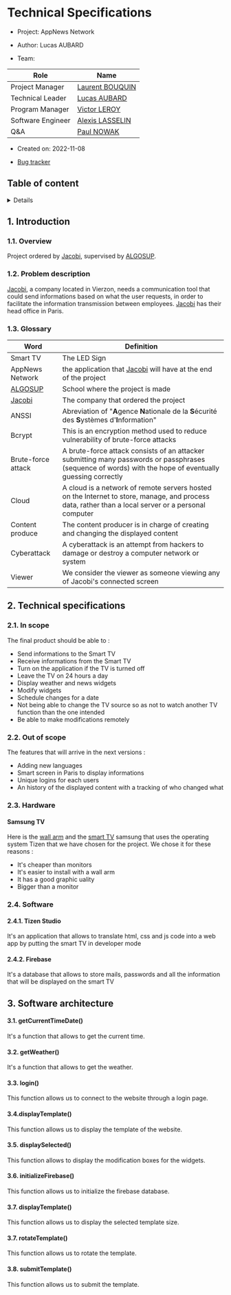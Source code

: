 # Technical Specifications

- Project: AppNews Network

- Author: Lucas AUBARD

- Team:

| Role              | Name                                                                                                                                                                                                                                                          |
| ----------------- | ------------------------------------------------------------------------------------------------------------------------------------------------------------------------------------------------------------------------------------------------------------- |
| Project Manager   | [Laurent BOUQUIN](https://www.linkedin.com/in/laurent-bouquin-60911a1b8/)                                                                                                                                                                                     |
| Technical Leader  | [Lucas AUBARD](https://www.linkedin.com/in/lucas-aubard-596b37251/)                                                                                                                                                                                           |
| Program Manager   | [Victor LEROY](https://www.linkedin.com/in/victor-leroy-64baa3229/)                                                                                                                                                                                           |
| Software Engineer | [Alexis LASSELIN](https://www.linkedin.com/in/alexis-lasselin-318649251/)                                                                                                                                                                                     |
| Q&A               | [Paul NOWAK](https://www.linkedin.com/search/results/all/?heroEntityKey=urn%3Ali%3Afsd_profile%3AACoAADBZVtkBb5ugjrZvpvZmqg93Lt3ap4Wj6S0&keywords=paul%20nowak&origin=RICH_QUERY_SUGGESTION&position=1&searchId=5c69c398-dac9-498a-9729-48bdc1fb2f66&sid=hb-) |

- Created on: 2022-11-08

- [Bug tracker](https://github.com/algosup/2022-2023-project-2-factory-display-Project-4-group/blob/QA/Bug_Tracker.md)

## Table of content

<details>

  > **Note**
  > You can navigate through the document using the table of contents as shown below.
  > ![Tips](https://docs.github.com/assets/cb-47415/images/help/repository/headings_toc.png)

</details>

## 1. Introduction

### 1.1. Overview

Project ordered by [Jacobi](https://jacobi.com/), supervised by [ALGOSUP](https://algosup.com).


### 1.2. Problem description

[Jacobi](https://jacobi.com/), a company located in Vierzon, needs a communication tool that could send informations based on what the user requests, in order to facilitate the information transmission between employees. [Jacobi](https://jacobi.com/) has their head office in Paris.

### 1.3. Glossary

| Word                                   | Definition                                                                                      |
| -------------------------------------- | ----------------------------------------------------------------------------------------------- |
| Smart TV                               | The LED Sign                                                                                    |
| AppNews Network                        | the application that [Jacobi](https://jacobi.com/) will have at the end of the project          |
| [ALGOSUP](https://algosup.com/fr.html) | School where the project is made                                                                |
| [Jacobi](https://jacobi.com/)          | The company that ordered the project                                                            |
| ANSSI                                  | Abreviation of "**A**gence **N**ationale de la **S**écurité des **S**ystèmes d'**I**nformation" |
| Bcrypt                                        |This is an encryption method used to reduce vulnerability of brute-force attacks
| Brute-force attack | A brute-force attack consists of an attacker submitting many passwords or passphrases (sequence of words) with the hope of eventually guessing correctly
| Cloud | A cloud is a network of remote servers hosted on the Internet to store, manage, and process data, rather than a local server or a personal computer
| Content produce | The content producer is in charge of creating and changing the displayed content
| Cyberattack | A cyberattack is an attempt from hackers to damage or destroy a computer network or system
| Viewer | We consider the viewer as someone viewing any of Jacobi's connected screen
## 2. Technical specifications
### 2.1. In scope

The final product should be able to :

- Send informations to the Smart TV
- Receive informations from the Smart TV
- Turn on the application if the TV is turned off
- Leave the TV on 24 hours a day
- Display weather and news widgets
- Modify widgets
- Schedule changes for a date
- Not being able to change the TV source so as not to watch another TV function than the one intended 
- Be able to make modifications remotely

### 2.2. Out of scope

The features that will arrive in the next versions :

- Adding new languages
- Smart screen in Paris to display informations
- Unique logins for each users
- An history of the displayed content with a tracking of who changed what

### 2.3. Hardware
#### Samsung TV

Here is the [wall arm](https://www.but.fr/produits/8006023265794/Pack-support-mural-40-a-80-MELICONI-PACK-VESA-400-FIXE.html?comingFrom=t2s) and the [smart TV](https://www.electrodepot.fr/led-samsung-55au6925-uhd-4k-smart.html?gclid=Cj0KCQiAvqGcBhCJARIsAFQ5ke5Y3svlndPqg3oE-S6rhCtynBwlKOWwZm90iZxnxMvUwbKh55gkmPQaAhvlEALw_wcB) samsung that uses the operating system Tizen that we have chosen for the project. We chose it for these reasons :

- It's cheaper than monitors
- It's easier to install with a wall arm
- It has a good graphic uality
- Bigger than a monitor

### 2.4. Software
#### 2.4.1. Tizen Studio

It's an application that allows to translate html, css and js code into a web app by putting the smart TV in developer mode

#### 2.4.2. Firebase

It's a database that allows to store mails, passwords and all the information that will be displayed on the smart TV

## 3. Software architecture

#### 3.1. getCurrentTimeDate()

It's a function that allows to get the current time.

#### 3.2. getWeather()

It's a function that allows to get the weather.

#### 3.3. login()

This function allows us to connect to the website through a login page.

#### 3.4.displayTemplate()

This function allows us to display the template of the website.

#### 3.5. displaySelected()

This function allows to display the modification boxes for the widgets.

#### 3.6. initializeFirebase()

This function allows us to initialize the firebase database.

#### 3.7. displayTemplate()

This function allows us to display the selected template size.

#### 3.7. rotateTemplate()

This function allows us to rotate the template.

#### 3.8. submitTemplate()

This function allows us to submit the template.
